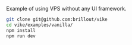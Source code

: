 Example of using VPS without any UI framework.

```bash
git clone git@github.com:brillout/vike
cd vike/examples/vanilla/
npm install
npm run dev
```
